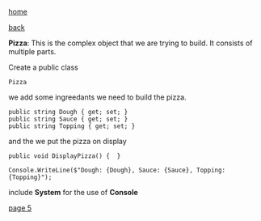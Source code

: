 [home](./page01.md)

[back](./page03.md)

**Pizza**: This is the complex object that we are trying to build. It consists of multiple parts.

Create a public class

```
Pizza
```

we add some ingreedants we need to build the pizza.

```
public string Dough { get; set; }
public string Sauce { get; set; }
public string Topping { get; set; }
```

and the we put the pizza on display

```
public void DisplayPizza() {  }
```

```
Console.WriteLine($"Dough: {Dough}, Sauce: {Sauce}, Topping: {Topping}");
```

include **System** for the use of **Console**

 

[page 5](./page05.md)
